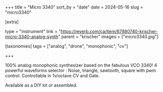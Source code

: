 +++
title = "Micro 3340"
sort_by = "date"
date = 2024-05-16
slug = "micro3340"

[extra]

type = "instrument"
link = "https://reverb.com/ca/item/67880740-krischer-micro-3340-analog-synth"
parent = "krischer"
images = ["micro3340.jpg"]

[taxonomies]
tags = ["analog", "drone", "monophonic", "cv"]

+++

100% analog monophonic synthesizer based on the fabulous VCO 3340!
4 powerful waveforms selector : Noise, triangle, sawtooth, square with pwm control.
Controllable in 1v/octave CV and Gate.

Available as a DIY kit or assembled.
